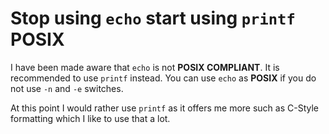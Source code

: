 # Stop using `echo` start using `printf` POSIX

I have been made aware that `echo` is not **POSIX COMPLIANT**. It is
recommended to use `printf` instead. You can use `echo` as **POSIX** if
you do not use `-n` and `-e` switches. 

At this point I would rather use `printf` as it offers me more 
such as C-Style formatting which I like to use that a lot. 

